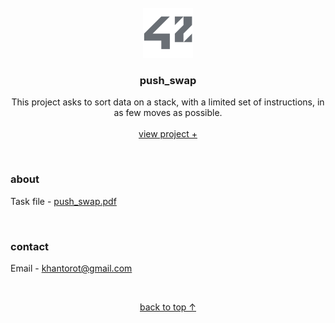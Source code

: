 <br />
<div align="center">
  <a href="#top">
    <img src="https://raw.githubusercontent.com/khantorot/intra42/master/content/icons/logo.png" alt="logo" width="80" height="80">
  </a>

  <h3 align="center">push_swap</h3>

  <p align="center">
    This project asks to sort data on a stack, with a limited set of instructions, in as few moves as possible.
    <br />
    <br />
    <a href="#top">view project +</a>
  </p>
</div>
<br />





### about

Task file - [push_swap.pdf](/push_swap.pdf)



<br />



### contact

Email - khantorot@gmail.com





<br />
<p align="center"><a href="#top">back to top ↑</a></p>